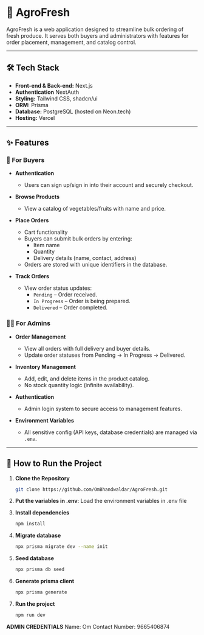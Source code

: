 # 🌾 AgroFresh

AgroFresh is a web application designed to streamline bulk ordering of fresh produce. It serves both buyers and administrators with features for order placement, management, and catalog control.

---

## 🛠 Tech Stack

- **Front-end & Back-end:** Next.js  
- **Authentication** NextAuth  
- **Styling:** Tailwind CSS, shadcn/ui  
- **ORM:** Prisma  
- **Database:** PostgreSQL (hosted on Neon.tech)  
- **Hosting:** Vercel

---

## ✨ Features

### 🛒 For Buyers
- **Authentication**
  - Users can sign up/sign in into their account and securely checkout.

- **Browse Products**
  - View a catalog of vegetables/fruits with name and price.

- **Place Orders**
  - Cart functionality
  - Buyers can submit bulk orders by entering:
    - Item name
    - Quantity
    - Delivery details (name, contact, address)
  - Orders are stored with unique identifiers in the database.

- **Track Orders**
  - View order status updates:
    - `Pending` – Order received.
    - `In Progress` – Order is being prepared.
    - `Delivered` – Order completed.

### 🧑‍💼 For Admins
- **Order Management**
  - View all orders with full delivery and buyer details.
  - Update order statuses from Pending → In Progress → Delivered.

- **Inventory Management**
  - Add, edit, and delete items in the product catalog.
  - No stock quantity logic (infinite availability).

- **Authentication**
  - Admin login system to secure access to management features.


- **Environment Variables**
  - All sensitive config (API keys, database credentials) are managed via `.env`.

---

## 🚀 How to Run the Project

1. **Clone the Repository**
   ```bash
   git clone https://github.com/OmBhandwaldar/AgroFresh.git
2. **Put the variables in .env**: Load the environment variables in .env file

3. **Install dependencies**
   ```bash
   npm install
4. **Migrate database**
   ```bash
   npx prisma migrate dev --name init
5. **Seed database**
   ```bash
   npx prisma db seed
6. **Generate prisma client**
   ```bash
   npx prisma generate
7. **Run the project**
   ```bash
   npm run dev

**ADMIN CREDENTIALS**
Name: Om
Contact Number: 9665406874